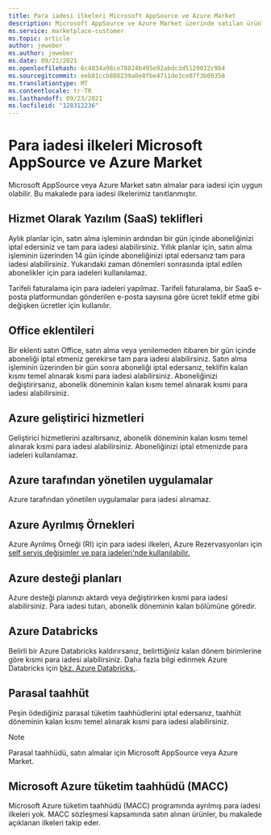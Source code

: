 ```yaml
---
title: Para iadesi ilkeleri Microsoft AppSource ve Azure Market
description: Microsoft AppSource ve Azure Market üzerinde satılan ürünler için para iadesi ilkeleri hakkında bilgi Azure Market.
ms.service: marketplace-customer
ms.topic: article
author: jeweber
ms.author: jeweber
ms.date: 09/21/2021
ms.openlocfilehash: 6c4034a98ce78824b495e92abdc3d5129032c9b4
ms.sourcegitcommit: eeb81ccb888239a0e8fbe4711de3ce07f3b00358
ms.translationtype: MT
ms.contentlocale: tr-TR
ms.lasthandoff: 09/23/2021
ms.locfileid: "128312236"
---
```

# <a name="refund-policies-for-microsoft-appsource-and-azure-marketplace"></a>Para iadesi ilkeleri Microsoft AppSource ve Azure Market

Microsoft AppSource veya Azure Market satın almalar para iadesi için uygun olabilir. Bu makalede para iadesi ilkelerimiz tanıtlanmıştır.

## <a name="software-as-a-service-saas-offers"></a>Hizmet Olarak Yazılım (SaaS) teklifleri

Aylık planlar için, satın alma işleminin ardından bir gün içinde aboneliğinizi iptal edersiniz ve tam para iadesi alabilirsiniz. Yıllık planlar için, satın alma işleminin üzerinden 14 gün içinde aboneliğinizi iptal edersanız tam para iadesi alabilirsiniz. Yukarıdaki zaman dönemleri sonrasında iptal edilen abonelikler için para iadeleri kullanılamaz.

Tarifeli faturalama için para iadeleri yapılmaz. Tarifeli faturalama, bir SaaS e-posta platformundan gönderilen e-posta sayısına göre ücret teklif etme gibi değişken ücretler için kullanılır.

## <a name="office-add-ins"></a>Office eklentileri

Bir eklenti satın Office, satın alma veya yenilemeden itibaren bir gün içinde aboneliği iptal etmeniz gerekirse tam para iadesi alabilirsiniz. Satın alma işleminin üzerinden bir gün sonra aboneliği iptal edersanız, teklifin kalan kısmı temel alınarak kısmi para iadesi alabilirsiniz. Aboneliğinizi değiştirirsanız, abonelik döneminin kalan kısmı temel alınarak kısmi para iadesi alabilirsiniz.

## <a name="azure-developer-services"></a>Azure geliştirici hizmetleri

Geliştirici hizmetlerini azaltırsanız, abonelik döneminin kalan kısmı temel alınarak kısmi para iadesi alabilirsiniz. Aboneliğinizi iptal etmenizde para iadeleri kullanılamaz.

## <a name="azure-managed-applications"></a>Azure tarafından yönetilen uygulamalar

Azure tarafından yönetilen uygulamalar para iadesi alınamaz.

## <a name="azure-reserved-instances"></a>Azure Ayrılmış Örnekleri

Azure Ayrılmış Örneği (RI) için para iadesi ilkeleri, Azure Rezervasyonları için [self servis değişimler ve para iadeleri'nde kullanılabilir.](/azure/cost-management-billing/reservations/exchange-and-refund-azure-reservations)

## <a name="azure-support-plans"></a>Azure desteği planları

Azure desteği planınızı aktardı veya değiştirirken kısmi para iadesi alabilirsiniz. Para iadesi tutarı, abonelik döneminin kalan bölümüne göredir.

## <a name="azure-databricks"></a>Azure Databricks

Belirli bir Azure Databricks kaldırırsanız, belirttiğiniz kalan dönem birimlerine göre kısmi para iadesi alabilirsiniz. Daha fazla bilgi edinmek Azure Databricks için [bkz. Azure Databricks.](/azure/databricks).

## <a name="monetary-commitment"></a>Parasal taahhüt

Peşin ödediğiniz parasal tüketim taahhüdlerini iptal edersanız, taahhüt döneminin kalan kısmı temel alınarak kısmi para iadesi alabilirsiniz.

> [!NOTE]
> Parasal taahhüdü, satın almalar için Microsoft AppSource veya Azure Market.

## <a name="microsoft-azure-consumption-commitment-macc"></a>Microsoft Azure tüketim taahhüdü (MACC)

Microsoft Azure tüketim taahhüdü (MACC) programında ayrılmış para iadesi ilkeleri yok. MACC sözleşmesi kapsamında satın alınan ürünler, bu makalede açıklanan ilkeleri takip eder.
